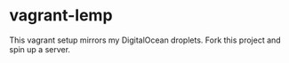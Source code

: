 # vagrant-lemp
This vagrant setup mirrors my DigitalOcean droplets. Fork this project and spin up a server. 
